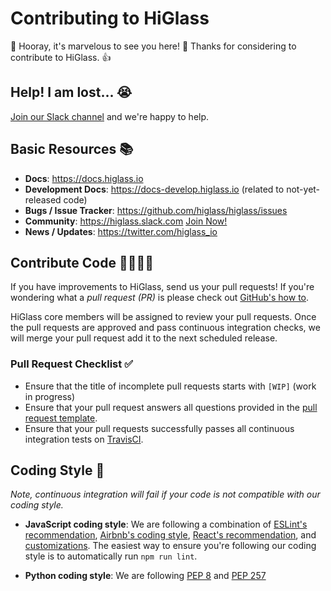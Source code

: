 # Contributing to HiGlass

🎉 Hooray, it's marvelous to see you here! 🥳 Thanks for considering to contribute to HiGlass. 👍

## Help! I am lost... 😭

[Join our Slack channel](http://bit.ly/higlass-slack) and we're happy to help.

## Basic Resources 📚

- **Docs**: https://docs.higlass.io
- **Development Docs**: https://docs-develop.higlass.io (related to not-yet-released code)
- **Bugs / Issue Tracker**: https://github.com/higlass/higlass/issues
- **Community**: https://higlass.slack.com [Join Now!](http://bit.ly/higlass-slack)
- **News / Updates**: https://twitter.com/higlass_io

## Contribute Code 👩‍💻👨‍💻

If you have improvements to HiGlass, send us your pull requests! If you're wondering what a _pull request (PR)_ is please check out [GitHub's how to](https://help.github.com/articles/using-pull-requests/).

HiGlass core members will be assigned to review your pull requests. Once the pull requests are approved and pass continuous integration checks, we will merge your pull request add it to the next scheduled release.

### Pull Request Checklist ✅

- Ensure that the title of incomplete pull requests starts with `[WIP]` (work in progress)
- Ensure that your pull request answers all questions provided in the [pull request template](PULL_REQUEST_TEMPLATE.md).
- Ensure that your pull requests successfully passes all continuous integration tests on [TravisCI](https://travis-ci.org/higlass).

## Coding Style 🎨

_Note, continuous integration will fail if your code is not compatible with our coding style._

- **JavaScript coding style**: We are following a combination of [ESLint's recommendation](https://eslint.org/docs/rules/), [Airbnb's coding style](https://github.com/airbnb/javascript), [React's recommendation](https://github.com/yannickcr/eslint-plugin-react), and [customizations](https://github.com/higlass/higlass/blob/develop/.eslintrc#L30). The easiest way to ensure you're following our coding style is to automatically run `npm run lint`.

- **Python coding style**: We are following [PEP 8](https://www.python.org/dev/peps/pep-0008/) and [PEP 257](https://www.python.org/dev/peps/pep-0257/)
